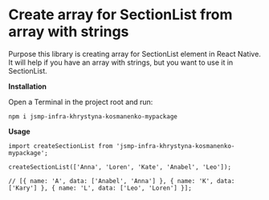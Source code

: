 # **Create array for SectionList from array with strings**

Purpose this library is creating array for SectionList element in React Native. It will help if you have an array with strings, but you want to use it in SectionList.

**Installation**

Open a Terminal in the project root and run:

`npm i jsmp-infra-khrystyna-kosmanenko-mypackage`

**Usage**

`import createSectionList from 'jsmp-infra-khrystyna-kosmanenko-mypackage';`

`createSectionList(['Anna', 'Loren', 'Kate', 'Anabel', 'Leo']); `

`// [{ name: 'A', data: ['Anabel', 'Anna'] }, { name: 'K', data: ['Kary'] }, { name: 'L', data: ['Leo', 'Loren'] }];`
